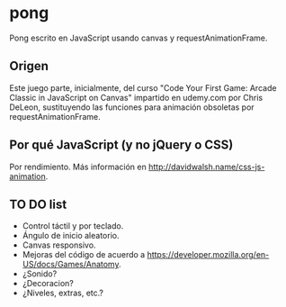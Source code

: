 # pong
Pong escrito en JavaScript usando canvas y requestAnimationFrame.

## Origen
Este juego parte, inicialmente, del curso "Code Your First Game: Arcade Classic in JavaScript on Canvas" impartido en udemy.com por Chris DeLeon, sustituyendo las funciones para animación obsoletas por requestAnimationFrame.

## Por qué JavaScript (y no jQuery o CSS)
Por rendimiento. Más información en http://davidwalsh.name/css-js-animation.

## TO DO list
- Control táctil y por teclado.
- Ángulo de inicio aleatorio.
- Canvas responsivo.
- Mejoras del código de acuerdo a https://developer.mozilla.org/en-US/docs/Games/Anatomy.
- ¿Sonido?
- ¿Decoracion?
- ¿Niveles, extras, etc.?

